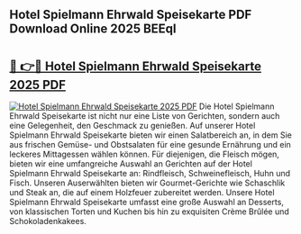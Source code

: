## Hotel Spielmann Ehrwald Speisekarte PDF Download Online 2025 BEEql

# <h2><a href="http://gc6jc9.nevu.top/?p=Hotel+Spielmann+Ehrwald+Speisekarte">🔗 👉🔴 Hotel Spielmann Ehrwald Speisekarte 2025 PDF</a></h2>

[![Hotel Spielmann Ehrwald Speisekarte 2025 PDF](https://i.imgur.com/dBaPXMq.png)](http://gc6jc9.nevu.top/?p=Hotel+Spielmann+Ehrwald+Speisekarte)
Die Hotel Spielmann Ehrwald Speisekarte ist nicht nur eine Liste von Gerichten, sondern auch eine Gelegenheit, den Geschmack zu genießen. Auf unserer Hotel Spielmann Ehrwald Speisekarte bieten wir einen Salatbereich an, in dem Sie aus frischen Gemüse- und Obstsalaten für eine gesunde Ernährung und ein leckeres Mittagessen wählen können. Für diejenigen, die Fleisch mögen, bieten wir eine umfangreiche Auswahl an Gerichten auf der Hotel Spielmann Ehrwald Speisekarte an: Rindfleisch, Schweinefleisch, Huhn und Fisch. Unseren Auserwählten bieten wir Gourmet-Gerichte wie Schaschlik und Steak an, die auf einem Holzfeuer zubereitet werden. Unsere Hotel Spielmann Ehrwald Speisekarte umfasst eine große Auswahl an Desserts, von klassischen Torten und Kuchen bis hin zu exquisiten Crème Brûlée und Schokoladenkakees.
